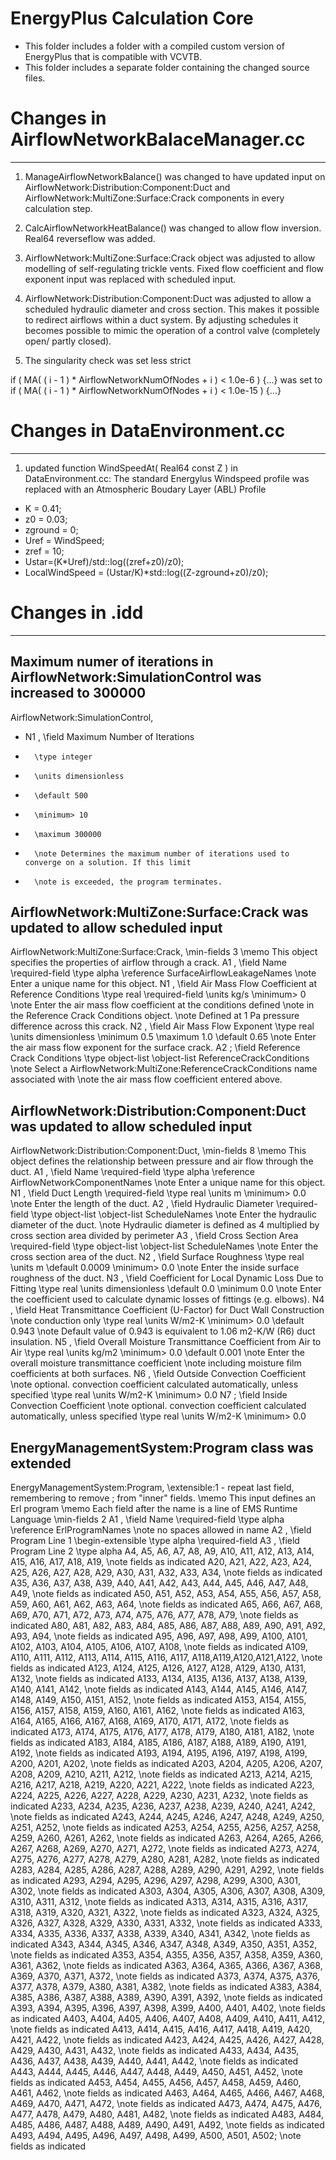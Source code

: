 # EnergyPlus Calculation Core

- This folder includes a folder with a compiled custom version of EnergyPlus that is compatible with VCVTB. 
- This folder includes a separate folder containing the changed source files.

# Changes in AirflowNetworkBalaceManager.cc
-----

1) ManageAirflowNetworkBalance() was changed to have updated input on AirflowNetwork:Distribution:Component:Duct and AirflowNetwork:MultiZone:Surface:Crack components in every calculation step.

2) CalcAirflowNetworkHeatBalance() was changed to allow flow inversion. Real64 reverseflow was added.

3) AirflowNetwork:MultiZone:Surface:Crack object was adjusted to allow modelling of self-regulating trickle vents. Fixed flow coefficient and flow exponent input was replaced with scheduled input.

4) AirflowNetwork:Distribution:Component:Duct was adjusted to allow a scheduled hydraulic diameter and cross section. This makes it possible to redirect airflows within a duct system. By adjusting schedules it becomes possible to mimic the operation of a control valve (completely open/ partly closed).

5) The singularity check was set less strict

if ( MA( ( i - 1 ) * AirflowNetworkNumOfNodes + i ) < 1.0e-6 ) {...} was set to
if ( MA( ( i - 1 ) * AirflowNetworkNumOfNodes + i ) < 1.0e-15 ) {...}
				

# Changes in DataEnvironment.cc 
-----

1) updated function WindSpeedAt( Real64 const Z ) in DataEnvironment.cc:
The standard Energylus Windspeed profile was replaced with an Atmospheric Boudary Layer (ABL) Profile

- K = 0.41;
- z0 = 0.03;
- zground = 0;
- Uref = WindSpeed;
- zref = 10;
- Ustar=(K*Uref)/std::log((zref+z0)/z0);
- LocalWindSpeed = (Ustar/K)*std::log((Z-zground+z0)/z0);

# Changes in .idd
-----

Maximum numer of iterations in AirflowNetwork:SimulationControl was increased to 300000
---------------------------------------------------------------------------------------

AirflowNetwork:SimulationControl,
- N1 , \field Maximum Number of Iterations
-       \type integer
-       \units dimensionless
-       \default 500
-       \minimum> 10
-       \maximum 300000
-       \note Determines the maximum number of iterations used to converge on a solution. If this limit
-       \note is exceeded, the program terminates.

AirflowNetwork:MultiZone:Surface:Crack was updated to allow scheduled input
---------------------------------------------------------------------------------------

AirflowNetwork:MultiZone:Surface:Crack,
      \min-fields 3
      \memo This object specifies the properties of airflow through a crack.
 A1 , \field Name
      \required-field
      \type alpha
      \reference SurfaceAirflowLeakageNames
      \note Enter a unique name for this object.
 N1 , \field Air Mass Flow Coefficient at Reference Conditions
      \type real
      \required-field
      \units kg/s
      \minimum> 0
      \note Enter the air mass flow coefficient at the conditions defined
      \note in the Reference Crack Conditions object.
      \note Defined at 1 Pa pressure difference across this crack.
 N2 , \field Air Mass Flow Exponent
      \type real
      \units dimensionless
      \minimum 0.5
      \maximum 1.0
      \default 0.65
      \note Enter the air mass flow exponent for the surface crack.
 A2 ; \field Reference Crack Conditions
      \type object-list
      \object-list ReferenceCrackConditions
      \note Select a AirflowNetwork:MultiZone:ReferenceCrackConditions name associated with
      \note the air mass flow coefficient entered above.

AirflowNetwork:Distribution:Component:Duct was updated to allow scheduled input
---------------------------------------------------------------------------------------

AirflowNetwork:Distribution:Component:Duct,
      \min-fields 8
      \memo This object defines the relationship between pressure and air flow through the duct.
 A1 , \field Name
      \required-field
      \type alpha
      \reference AirflowNetworkComponentNames
      \note Enter a unique name for this object.
 N1 , \field Duct Length
      \required-field
      \type real
      \units m
      \minimum> 0.0
      \note Enter the length of the duct.
 A2 , \field Hydraulic Diameter
      \required-field
      \type object-list
      \object-list ScheduleNames
      \note Enter the hydraulic diameter of the duct.
      \note Hydraulic diameter is defined as 4 multiplied by cross section area divided by perimeter
 A3 , \field Cross Section Area
      \required-field
      \type object-list
      \object-list ScheduleNames
      \note Enter the cross section area of the duct.
 N2 , \field Surface Roughness
      \type real
      \units m
      \default 0.0009
      \minimum> 0.0
      \note Enter the inside surface roughness of the duct.
 N3 , \field Coefficient for Local Dynamic Loss Due to Fitting
      \type real
      \units dimensionless
      \default 0.0
      \minimum 0.0
      \note Enter the coefficient used to calculate dynamic losses of fittings (e.g. elbows).
 N4 , \field Heat Transmittance Coefficient (U-Factor) for Duct Wall Construction
      \note conduction only
      \type real
      \units W/m2-K
      \minimum> 0.0
      \default 0.943
      \note Default value of 0.943 is equivalent to 1.06 m2-K/W (R6) duct insulation.
 N5 , \field Overall Moisture Transmittance Coefficient from Air to Air
      \type real
      \units kg/m2
      \minimum> 0.0
      \default 0.001
      \note Enter the overall moisture transmittance coefficient
      \note including moisture film coefficients at both surfaces.
 N6 , \field Outside Convection Coefficient
      \note optional. convection coefficient calculated automatically, unless specified
      \type real
      \units W/m2-K
      \minimum> 0.0
 N7 ; \field Inside Convection Coefficient
      \note optional. convection coefficient calculated automatically, unless specified
      \type real
      \units W/m2-K
      \minimum> 0.0

EnergyManagementSystem:Program class was extended
---------------------------------------------------------------------------------------

EnergyManagementSystem:Program,
       \extensible:1 - repeat last field, remembering to remove ; from "inner" fields.
       \memo This input defines an Erl program
       \memo Each field after the name is a line of EMS Runtime Language
       \min-fields 2
  A1 , \field Name
       \required-field
       \type alpha
       \reference ErlProgramNames
       \note no spaces allowed in name
  A2 , \field Program Line 1
       \begin-extensible
       \type alpha
       \required-field
  A3 , \field Program Line 2
       \type alpha
  A4, A5, A6, A7, A8, A9, A10, A11, A12, A13, A14, A15, A16, A17, A18, A19, \note fields as indicated
  A20, A21, A22, A23, A24, A25, A26, A27, A28, A29, A30, A31, A32, A33, A34, \note fields as indicated
  A35, A36, A37, A38, A39, A40, A41, A42, A43, A44, A45, A46, A47, A48, A49, \note fields as indicated
  A50, A51, A52, A53, A54, A55, A56, A57, A58, A59, A60, A61, A62, A63, A64, \note fields as indicated
  A65, A66, A67, A68, A69, A70, A71, A72, A73, A74, A75, A76, A77, A78, A79, \note fields as indicated
  A80, A81, A82, A83, A84, A85, A86, A87, A88, A89, A90, A91, A92, A93, A94, \note fields as indicated
  A95, A96, A97, A98, A99, A100, A101, A102, A103, A104, A105, A106, A107, A108,   \note fields as indicated
  A109, A110, A111, A112, A113, A114, A115, A116, A117, A118,A119,A120,A121,A122, \note fields as indicated
  A123, A124, A125, A126, A127, A128, A129, A130, A131, A132, \note fields as indicated
  A133, A134, A135, A136, A137, A138, A139, A140, A141, A142, \note fields as indicated
  A143, A144, A145, A146, A147, A148, A149, A150, A151, A152, \note fields as indicated
  A153, A154, A155, A156, A157, A158, A159, A160, A161, A162, \note fields as indicated
  A163, A164, A165, A166, A167, A168, A169, A170, A171, A172, \note fields as indicated
  A173, A174, A175, A176, A177, A178, A179, A180, A181, A182, \note fields as indicated
  A183, A184, A185, A186, A187, A188, A189, A190, A191, A192, \note fields as indicated
  A193, A194, A195, A196, A197, A198, A199, A200, A201, A202, \note fields as indicated
  A203, A204, A205, A206, A207, A208, A209, A210, A211, A212, \note fields as indicated
  A213, A214, A215, A216, A217, A218, A219, A220, A221, A222, \note fields as indicated
  A223, A224, A225, A226, A227, A228, A229, A230, A231, A232, \note fields as indicated
  A233, A234, A235, A236, A237, A238, A239, A240, A241, A242, \note fields as indicated
  A243, A244, A245, A246, A247, A248, A249, A250, A251, A252, \note fields as indicated
  A253, A254, A255, A256, A257, A258, A259, A260, A261, A262, \note fields as indicated
  A263, A264, A265, A266, A267, A268, A269, A270, A271, A272, \note fields as indicated
  A273, A274, A275, A276, A277, A278, A279, A280, A281, A282, \note fields as indicated
  A283, A284, A285, A286, A287, A288, A289, A290, A291, A292, \note fields as indicated
  A293, A294, A295, A296, A297, A298, A299, A300, A301, A302, \note fields as indicated
  A303, A304, A305, A306, A307, A308, A309, A310, A311, A312, \note fields as indicated
  A313, A314, A315, A316, A317, A318, A319, A320, A321, A322, \note fields as indicated
  A323, A324, A325, A326, A327, A328, A329, A330, A331, A332, \note fields as indicated
  A333, A334, A335, A336, A337, A338, A339, A340, A341, A342, \note fields as indicated
  A343, A344, A345, A346, A347, A348, A349, A350, A351, A352, \note fields as indicated
  A353, A354, A355, A356, A357, A358, A359, A360, A361, A362, \note fields as indicated
  A363, A364, A365, A366, A367, A368, A369, A370, A371, A372, \note fields as indicated
  A373, A374, A375, A376, A377, A378, A379, A380, A381, A382, \note fields as indicated
  A383, A384, A385, A386, A387, A388, A389, A390, A391, A392, \note fields as indicated
  A393, A394, A395, A396, A397, A398, A399, A400, A401, A402, \note fields as indicated
  A403, A404, A405, A406, A407, A408, A409, A410, A411, A412, \note fields as indicated
  A413, A414, A415, A416, A417, A418, A419, A420, A421, A422, \note fields as indicated
  A423, A424, A425, A426, A427, A428, A429, A430, A431, A432, \note fields as indicated
  A433, A434, A435, A436, A437, A438, A439, A440, A441, A442, \note fields as indicated
  A443, A444, A445, A446, A447, A448, A449, A450, A451, A452, \note fields as indicated
  A453, A454, A455, A456, A457, A458, A459, A460, A461, A462, \note fields as indicated
  A463, A464, A465, A466, A467, A468, A469, A470, A471, A472, \note fields as indicated
  A473, A474, A475, A476, A477, A478, A479, A480, A481, A482, \note fields as indicated
  A483, A484, A485, A486, A487, A488, A489, A490, A491, A492, \note fields as indicated
A493, A494, A495, A496, A497, A498, A499, A500, A501, A502; \note fields as indicated
